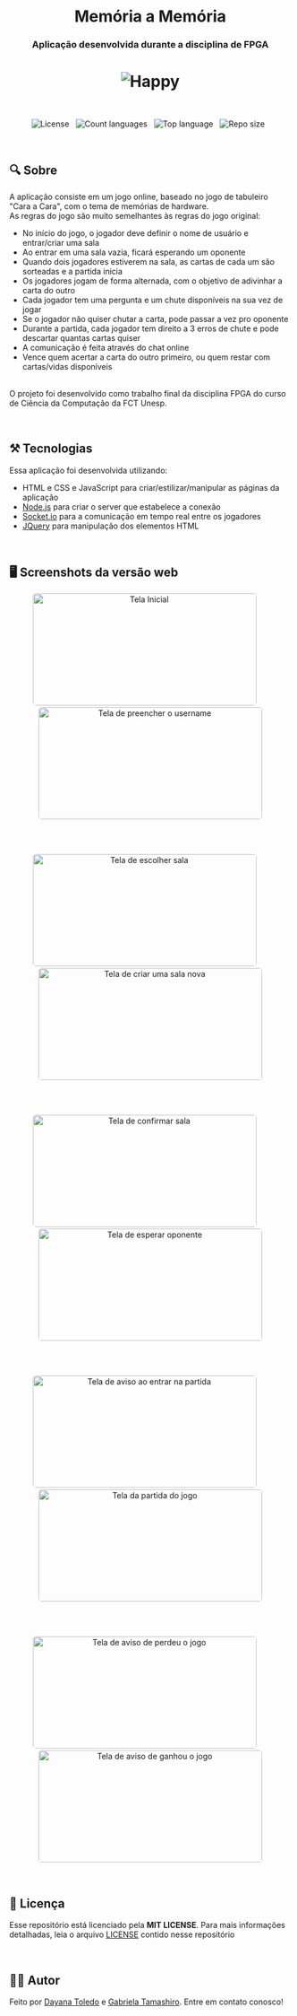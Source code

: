 <h1 align="center">Memória a Memória</h1>
<h3 align="center">Aplicação desenvolvida durante a disciplina de FPGA</h3>
<h1 align="center">
  <img alt="Happy" title="#MemoryToMemory" src="https://user-images.githubusercontent.com/55140068/210909840-3fdd11e6-ebac-4f85-9da5-0ccd0e710596.png"/>
</h1>


&nbsp;&nbsp;
<p align="center">
  <img alt="License" src="https://img.shields.io/github/license/dayaToledo/FPGA-memoryToMemory?style=for-the-badge"/>&nbsp;&nbsp;
  <img alt="Count languages" src="https://img.shields.io/github/languages/count/DayaToledo/FPGA-memoryToMemory?style=for-the-badge"/>&nbsp;&nbsp;
  <img alt="Top language" src="https://img.shields.io/github/languages/top/DayaToledo/FPGA-memoryToMemory?style=for-the-badge"/>&nbsp;&nbsp;
  <img alt="Repo size" src="https://img.shields.io/github/repo-size/DayaToledo/FPGA-memoryToMemory?style=for-the-badge"/>&nbsp;&nbsp;
</p>


&nbsp;&nbsp;
## 🔍 Sobre

A aplicação consiste em um jogo online, baseado no jogo de tabuleiro "Cara a Cara", com o tema de memórias de hardware.
</br>
As regras do jogo são muito semelhantes às regras do jogo original:
- No início do jogo, o jogador deve definir o nome de usuário e entrar/criar uma sala
- Ao entrar em uma sala vazia, ficará esperando um oponente
- Quando dois jogadores estiverem na sala, as cartas de cada um são sorteadas e a partida inicia
- Os jogadores jogam de forma alternada, com o objetivo de adivinhar a carta do outro
- Cada jogador tem uma pergunta e um chute disponíveis na sua vez de jogar
- Se o jogador não quiser chutar a carta, pode passar a vez pro oponente
- Durante a partida, cada jogador tem direito a 3 erros de chute e pode descartar quantas cartas quiser
- A comunicação é feita através do chat online
- Vence quem acertar a carta do outro primeiro, ou quem restar com cartas/vidas disponíveis

</br>
O projeto foi desenvolvido como trabalho final da disciplina FPGA do curso de Ciência da Computação da FCT Unesp.


&nbsp;
## ⚒ Tecnologias

Essa aplicação foi desenvolvida utilizando:
- HTML e CSS e JavaScript para criar/estilizar/manipular as páginas da aplicação
- [Node.js](https://nodejs.org/en/) para criar o server que estabelece a conexão
- [Socket.io](https://socket.io/docs/v4/) para a comunicação em tempo real entre os jogadores
- [JQuery](https://jquery.com/) para manipulação dos elementos HTML


&nbsp;
## 🖥️ Screenshots da versão web
<p align="center">  
  <img width="400px" height="200px" style="border-radius: 5px" alt="Tela Inicial" src="https://user-images.githubusercontent.com/55140068/210907499-f5b0d014-14ef-4742-a750-098ac3a3440b.png">
  &nbsp;&nbsp;&nbsp;&nbsp;
  <img width="400px" height="200px" style="border-radius: 5px" alt="Tela de preencher o username" src="https://user-images.githubusercontent.com/55140068/210907500-43e494d3-dd18-432b-bb3b-158bed5a59e4.png">
</p>

</br></br>
  
<p align="center">
  <img width="400px" height="200px" style="border-radius: 5px" alt="Tela de escolher sala" src="https://user-images.githubusercontent.com/55140068/210907501-bae675e5-c9e3-4659-bd25-edf49141626c.png">
  &nbsp;&nbsp;&nbsp;&nbsp;
  <img width="400px" height="200px" style="border-radius: 5px" alt="Tela de criar uma sala nova" src="https://user-images.githubusercontent.com/55140068/210907506-704cacfe-536d-4b60-b187-f8caf121fea0.png">
</p>

</br></br>
  
<p align="center">
  <img width="400px" height="200px" style="border-radius: 5px" alt="Tela de confirmar sala" src="https://user-images.githubusercontent.com/55140068/210907502-88633065-6b10-4248-ac3c-fdcf90adad71.png">
  &nbsp;&nbsp;&nbsp;&nbsp;
  <img width="400px" height="200px" style="border-radius: 5px" alt="Tela de esperar oponente" src="https://user-images.githubusercontent.com/55140068/210907508-788950a6-a37b-4609-b2ae-ed9db3d6afe4.png">
</p>

</br></br>
  
<p align="center">
  <img width="400px" height="200px" style="border-radius: 5px" alt="Tela de aviso ao entrar na partida" src="https://user-images.githubusercontent.com/55140068/210907498-a377d868-fbad-4d88-b28a-b02435646347.png">
  &nbsp;&nbsp;&nbsp;&nbsp;
  <img width="400px" height="200px" style="border-radius: 5px" alt="Tela da partida do jogo" src="https://user-images.githubusercontent.com/55140068/210907497-2c86b734-7a30-4de7-b432-7db942affcf9.png">
</p>

</br></br>
  
<p align="center">
  <img width="400px" height="200px" style="border-radius: 5px" alt="Tela de aviso de perdeu o jogo" src="https://user-images.githubusercontent.com/55140068/210907492-bc8f5193-3066-4d94-bbb4-462ce2816b33.png">
  &nbsp;&nbsp;&nbsp;&nbsp;
  <img width="400px" height="200px" style="border-radius: 5px" alt="Tela de aviso de ganhou o jogo" src="https://user-images.githubusercontent.com/55140068/210907496-040ae2c5-ec92-4b49-a297-62f7866b6f34.png">
</p>


&nbsp;
## 📃 Licença
Esse repositório está licenciado pela **MIT LICENSE**. Para mais informações detalhadas, leia o arquivo [LICENSE](./LICENSE) contido nesse repositório


&nbsp;
## 👩‍💻 Autor
Feito por [Dayana Toledo](https://www.linkedin.com/in/toledodayana/) e [Gabriela Tamashiro](https://www.linkedin.com/in/gabrielatamashiro/). Entre em contato conosco!
